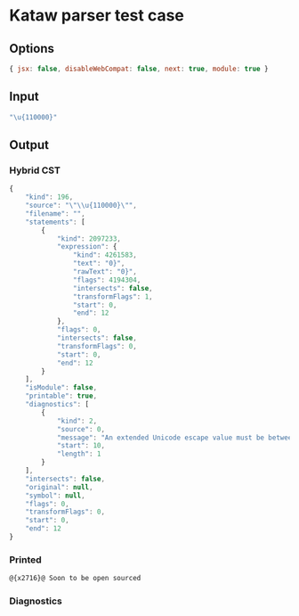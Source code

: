 # Kataw parser test case

## Options

`````js
{ jsx: false, disableWebCompat: false, next: true, module: true }
`````

## Input

`````js
"\u{110000}"
`````

## Output

### Hybrid CST


```javascript
{
    "kind": 196,
    "source": "\"\\u{110000}\"",
    "filename": "",
    "statements": [
        {
            "kind": 2097233,
            "expression": {
                "kind": 4261583,
                "text": "0}",
                "rawText": "0}",
                "flags": 4194304,
                "intersects": false,
                "transformFlags": 1,
                "start": 0,
                "end": 12
            },
            "flags": 0,
            "intersects": false,
            "transformFlags": 0,
            "start": 0,
            "end": 12
        }
    ],
    "isModule": false,
    "printable": true,
    "diagnostics": [
        {
            "kind": 2,
            "source": 0,
            "message": "An extended Unicode escape value must be between 0x0 and 0x10FFFF inclusive",
            "start": 10,
            "length": 1
        }
    ],
    "intersects": false,
    "original": null,
    "symbol": null,
    "flags": 0,
    "transformFlags": 0,
    "start": 0,
    "end": 12
}
```

  
### Printed


```javascript
@{x2716}@ Soon to be open sourced
```

  
### Diagnostics


```javascript

```

